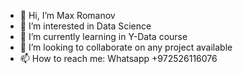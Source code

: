- 👋 Hi, I’m Max Romanov
- 👀 I’m interested in Data Science
- 🌱 I’m currently learning in Y-Data course
- 💞️ I’m looking to collaborate on any project available
- 📫 How to reach me: Whatsapp +972526116076

<!---
maxmrv/maxmrv is a ✨ special ✨ repository because its `README.md` (this file) appears on your GitHub profile.
You can click the Preview link to take a look at your changes.
--->
